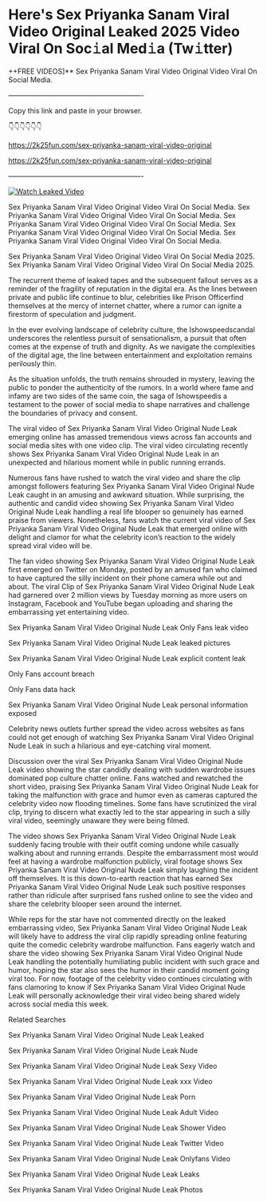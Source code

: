 # Here's Sex Priyanka Sanam Viral Video Original Leaked 2025 Video Viral On Soc𝚒al Med𝚒a (Tw𝚒tter)

++FREE VIDEOS]** Sex Priyanka Sanam Viral Video Original Video Viral On Social Media.

———————————————————-

Copy this link and paste in your browser.

👇👇👇👇👇👇

https://2k25fun.com/sex-priyanka-sanam-viral-video-original

https://2k25fun.com/sex-priyanka-sanam-viral-video-original

———————————————————-

[![Watch Leaked Video](https://miro.medium.com/v2/resize:fit:828/format:webp/1*cilzJN44JGOrTw9NJCrNHA.gif "Watch Leaked Video")](https://2k25fun.com/sex-priyanka-sanam-viral-video-original)

Sex Priyanka Sanam Viral Video Original Video Viral On Social Media. Sex Priyanka Sanam Viral Video Original Video Viral On Social Media. Sex Priyanka Sanam Viral Video Original Video Viral On Social Media. Sex Priyanka Sanam Viral Video Original Video Viral On Social Media. Sex Priyanka Sanam Viral Video Original Video Viral On Social Media.

Sex Priyanka Sanam Viral Video Original Video Viral On Social Media 2025. Sex Priyanka Sanam Viral Video Original Video Viral On Social Media 2025.

The recurrent theme of leaked tapes and the subsequent fallout serves as a reminder of the fragility of reputation in the digital era. As the lines between private and public life continue to blur, celebrities like Prison Officerfind themselves at the mercy of internet chatter, where a rumor can ignite a firestorm of speculation and judgment.

In the ever evolving landscape of celebrity culture, the Ishowspeedscandal underscores the relentless pursuit of sensationalism, a pursuit that often comes at the expense of truth and dignity. As we navigate the complexities of the digital age, the line between entertainment and exploitation remains perilously thin.

As the situation unfolds, the truth remains shrouded in mystery, leaving the public to ponder the authenticity of the rumors. In a world where fame and infamy are two sides of the same coin, the saga of Ishowspeedis a testament to the power of social media to shape narratives and challenge the boundaries of privacy and consent.

The viral video of Sex Priyanka Sanam Viral Video Original Nude Leak emerging online has amassed tremendous views across fan accounts and social media sites with one video clip. The viral video circulating recently shows Sex Priyanka Sanam Viral Video Original Nude Leak in an unexpected and hilarious moment while in public running errands.

Numerous fans have rushed to watch the viral video and share the clip amongst followers featuring Sex Priyanka Sanam Viral Video Original Nude Leak caught in an amusing and awkward situation. While surprising, the authentic and candid video showing Sex Priyanka Sanam Viral Video Original Nude Leak handling a real life blooper so genuinely has earned praise from viewers. Nonetheless, fans watch the current viral video of Sex Priyanka Sanam Viral Video Original Nude Leak that emerged online with delight and clamor for what the celebrity icon’s reaction to the widely spread viral video will be.

The fan video showing Sex Priyanka Sanam Viral Video Original Nude Leak first emerged on Twitter on Monday, posted by an amused fan who claimed to have captured the silly incident on their phone camera while out and about. The viral Clip of Sex Priyanka Sanam Viral Video Original Nude Leak had garnered over 2 million views by Tuesday morning as more users on Instagram, Facebook and YouTube began uploading and sharing the embarrassing yet entertaining video.

Sex Priyanka Sanam Viral Video Original Nude Leak Only Fans leak video

Sex Priyanka Sanam Viral Video Original Nude Leak leaked pictures

Sex Priyanka Sanam Viral Video Original Nude Leak explicit content leak

Only Fans account breach

Only Fans data hack

Sex Priyanka Sanam Viral Video Original Nude Leak personal information exposed

Celebrity news outlets further spread the video across websites as fans could not get enough of watching Sex Priyanka Sanam Viral Video Original Nude Leak in such a hilarious and eye-catching viral moment.

Discussion over the viral Sex Priyanka Sanam Viral Video Original Nude Leak video showing the star candidly dealing with sudden wardrobe issues dominated pop culture chatter online. Fans watched and rewatched the short video, praising Sex Priyanka Sanam Viral Video Original Nude Leak for taking the malfunction with grace and humor even as cameras captured the celebrity video now flooding timelines. Some fans have scrutinized the viral clip, trying to discern what exactly led to the star appearing in such a silly viral video, seemingly unaware they were being filmed.

The video shows Sex Priyanka Sanam Viral Video Original Nude Leak suddenly facing trouble with their outfit coming undone while casually walking about and running errands. Despite the embarrassment most would feel at having a wardrobe malfunction publicly, viral footage shows Sex Priyanka Sanam Viral Video Original Nude Leak simply laughing the incident off themselves. It is this down-to-earth reaction that has earned Sex Priyanka Sanam Viral Video Original Nude Leak such positive responses rather than ridicule after surprised fans rushed online to see the video and share the celebrity blooper seen around the internet.

While reps for the star have not commented directly on the leaked embarrassing video, Sex Priyanka Sanam Viral Video Original Nude Leak will likely have to address the viral clip rapidly spreading online featuring quite the comedic celebrity wardrobe malfunction. Fans eagerly watch and share the video showing Sex Priyanka Sanam Viral Video Original Nude Leak handling the potentially humiliating public incident with such grace and humor, hoping the star also sees the humor in their candid moment going viral too. For now, footage of the celebrity video continues circulating with fans clamoring to know if Sex Priyanka Sanam Viral Video Original Nude Leak will personally acknowledge their viral video being shared widely across social media this week.

Related Searches

Sex Priyanka Sanam Viral Video Original Nude Leak Leaked

Sex Priyanka Sanam Viral Video Original Nude Leak Nude

Sex Priyanka Sanam Viral Video Original Nude Leak Sexy Video

Sex Priyanka Sanam Viral Video Original Nude Leak xxx Video

Sex Priyanka Sanam Viral Video Original Nude Leak Porn

Sex Priyanka Sanam Viral Video Original Nude Leak Adult Video

Sex Priyanka Sanam Viral Video Original Nude Leak Shower Video

Sex Priyanka Sanam Viral Video Original Nude Leak Twitter Video

Sex Priyanka Sanam Viral Video Original Nude Leak Onlyfans Video

Sex Priyanka Sanam Viral Video Original Nude Leak Leaks

Sex Priyanka Sanam Viral Video Original Nude Leak Photos
